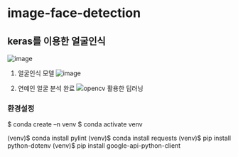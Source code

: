# image-face-detection
## keras를 이용한 얼굴인식

![image](https://github.com/user-attachments/assets/224fa1d6-b927-4d0d-9ac0-133bec5d0e81)

1. 얼굴인식 모델
   ![image](https://github.com/user-attachments/assets/f0da3f2b-aa3a-4b10-a130-5228dcd28bf5)

2. 연예인 얼굴 분석 완료
![opencv 활용한 딥러닝](https://github.com/user-attachments/assets/ffbf01fb-81b4-47df-a991-b9b39c999469)







### 환경설정
$ conda create –n venv
$ conda activate venv

(venv)$ conda install pylint
(venv)$ conda install requests
(venv)$ pip install python-dotenv
(venv)$ pip install google-api-python-client
